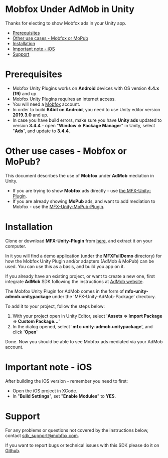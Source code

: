 # Mobfox Under AdMob in Unity
Thanks for electing to show Mobfox ads in your Unity app.

<!-- toc -->

* [Prerequisites](#prerequisites)
* [Other use cases - Mobfox or MoPub](#other-use-cases---mobfox-or-mopub)
* [Installation](#installation)
* [Important note - iOS](#important-note---ios)
* [Support](#support)

<!-- toc stop -->

# Prerequisites

* Mobfox Unity Plugins works on **Android** devices with OS version **4.4.x (19)** and up.
* Mobfox Unity Plugins requires an internet access.
* You will need a [Mobfox](https://mobfox.atlassian.net/wiki/spaces/PUMD/pages/354549848/Setup+MobFox+Account) account.
* In order to build **64bit on Android**, you need to use Unity editor version **2019.3.0** and up.
* In case you have build errors, make sure you have **Unity ads** updated to version **3.4.4** - open "**Window => Package Manager**" in Unity, select "**Ads**", and update to **3.4.4**.

# Other use cases - Mobfox or MoPub?

This document describes the use of **Mobfox** under **AdMob** mediation in Unity.

* If you are trying to show **Mobfox** ads directly - use [the MFX-Unity-Plugin](../MFX-Unity-Package/README_mobfox.md).
* If you are already showing **MoPub** ads, and want to add mediation to Mobfox - use the [MFX-Unity-MoPub-Plugin](../MFX-Unity-MoPub-Package/README_mopub.md).

# Installation

Clone or download **MFX-Unity-Plugin** from [here](https://github.com/mobfox/MFX-Unity-Plugin), and extract it on your computer.

In it you will find a demo application (under the **MFXFullDemo** directory) for how the Mobfox Unity Plugin and/or adapters (AdMob & MoPub) can be used. You can use this as a basis, and build you app on it.

If you already have an existing project, or want to create a new one,
first integrate **AdMob** SDK following the instructions at [AdMob website](https://developers.google.com/admob/unity/start).

The Mobfox Unity Plugin for AdMob comes in the form of **mfx-unity-admob.unitypackage** under the 'MFX-Unity-AdMob-Package' directory.

To add it to your project, follow the steps below:

1. With your project open in Unity Editor, select '**Assets => Import Package => Custom Package...**'
2. In the dialog opened, select '**mfx-unity-admob.unitypackage**', and click '**Open**'

Done. Now you should be able to see Mobfox ads mediated via your AdMob account.

# Important note - iOS

After building the iOS version - remember you need to first:

* Open the iOS project in XCode.
* In "**Build Settings**", set "**Enable Modules**" to **YES**.

# Support

For any problems or questions not covered by the instructions below, contact <sdk_support@mobfox.com>.

If you want to report bugs or technical issues with this SDK please do it on [Github](https://github.com/mobfox/MFX-Unity-Plugin/issues).
